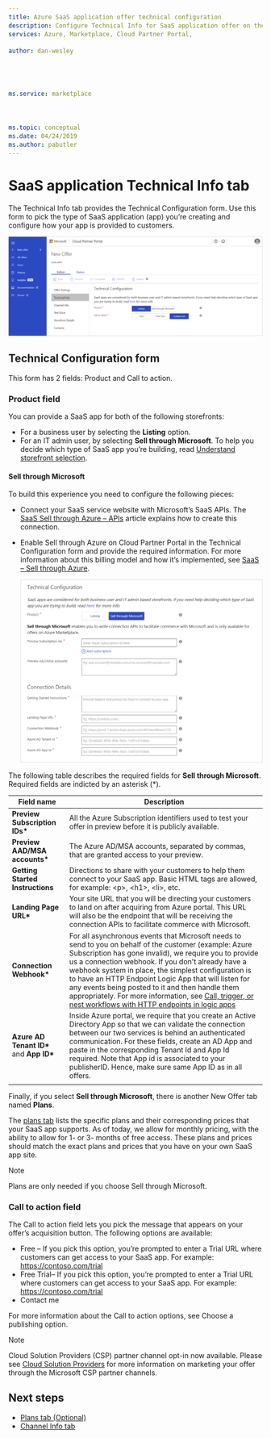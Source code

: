 ```yaml
---
title: Azure SaaS application offer technical configuration 
description: Configure Technical Info for SaaS application offer on the Azure Marketplace.
services: Azure, Marketplace, Cloud Partner Portal, 

author: dan-wesley




ms.service: marketplace



ms.topic: conceptual
ms.date: 04/24/2019
ms.author: pabutler
---
```


# SaaS application Technical Info tab

The Technical Info tab provides the Technical Configuration form. Use this form to pick the type of SaaS application (app) you’re creating and configure how your app is provided to customers.

![Technical configuration form](./media/saas-techinfo-techconfig.png)


## Technical Configuration form

This form has 2 fields: Product and Call to action.


### Product field

You can provide a SaaS app for both of the following storefronts:
- For a business user by selecting the **Listing** option.
- For an IT admin user, by selecting **Sell through Microsoft**.
To help you decide which type of SaaS app you’re building, read [Understand storefront selection](https://docs.microsoft.com/azure/marketplace/determine-your-listing-type#understand-storefront-selection).


#### Sell through Microsoft
To build this experience you need to configure the following pieces:

- Connect your SaaS service website with Microsoft’s SaaS APIs. The [SaaS Sell through Azure – APIs](https://docs.microsoft.com/azure/marketplace/cloud-partner-portal-orig/cloud-partner-portal-saas-subscription-apis) article explains how to create this connection.
- Enable Sell through Azure on Cloud Partner Portal in the Technical Configuration form and provide the required information. For more information about this billing model and how it’s implemented, see [SaaS – Sell through Azure](https://docs.microsoft.com/azure/marketplace/cloud-partner-portal-orig/cloud-partner-portal-saas-offer-subscriptions).

  ![Sell through Microsoft form](./media/saas-techinfo-sellthrough-ms.png)

The following table describes the required fields for **Sell through Microsoft**.  Required fields are indicted by an asterisk (*).

|  **Field name**   |  **Description**  |
|  ---------------  |  ---------------  |
|  **Preview Subscription IDs\***   |  All the Azure Subscription identifiers used to test your offer in preview before it is publicly available.  |
|  **Preview AAD/MSA accounts\***   |  The Azure AD/MSA accounts, separated by commas, that are granted access to your preview. |
|  **Getting Started Instructions** |  Directions to share with your customers to help them connect to your SaaS app. Basic HTML tags are allowed, for example: &lt;p&gt;, &lt;h1&gt;, &lt;li&gt;, etc.    |
|  **Landing Page URL\***           |  Your site URL that you will be directing your customers to land on after acquiring from Azure portal. This URL will also be the endpoint that will be receiving the connection APIs to facilitate commerce with Microsoft.   |
| **Connection Webhook\***            |  For all asynchronous events that Microsoft needs to send to you on behalf of the customer (example: Azure Subscription has gone invalid), we require you to provide us a connection webhook. If you don't already have a webhook system in place, the simplest configuration is to have an HTTP Endpoint Logic App that will listen for any events being posted to it and then handle them appropriately. For more information, see <a href="https://docs.microsoft.com/azure/logic-apps/logic-apps-http-endpoint">Call, trigger, or nest workflows with HTTP endpoints in logic apps</a>    |
|  **Azure AD Tenant ID\*** and **App ID\***      |   Inside Azure portal, we require that you create an Active Directory App so that we can validate the connection between our two services is behind an authenticated communication. For these fields, create an AD App and paste in the corresponding Tenant Id and App Id required. Note that App id is associated to your publisherID. Hence, make sure same App ID as in all offers.   |
|   |   |

Finally, if you select **Sell through Microsoft**, there is another New Offer tab named **Plans**. 

The [plans tab](./cpp-plans-tab.md) lists the specific plans and their corresponding prices that your SaaS app supports. As of today, we allow for monthly pricing, with the ability to allow for 1- or 3- months of free access. These plans and prices should match the exact plans and prices that you have on your own SaaS app site.

>[!NOTE] 
>Plans are only needed if you choose Sell through Microsoft.

### Call to action field

The Call to action field lets you pick the message that appears on your offer’s acquisition button. The following options are available:

- Free – If you pick this option, you’re prompted to enter a Trial URL where customers can get access to your SaaS app. For example: https://contoso.com/trial
- Free Trial– If you pick this option, you’re prompted to enter a Trial URL where customers can get access to your SaaS app. For example: https://contoso.com/trial
- Contact me

For more information about the Call to action options, see Choose a publishing option.

>[!Note]
>Cloud Solution Providers (CSP) partner channel opt-in now available.  Please see [Cloud Solution Providers](../../cloud-solution-providers.md) for more information on marketing your offer through the Microsoft CSP partner channels.

## Next steps

- [Plans tab (Optional)](./cpp-plans-tab.md)
- [Channel Info tab](./cpp-channel-info-tab.md)
